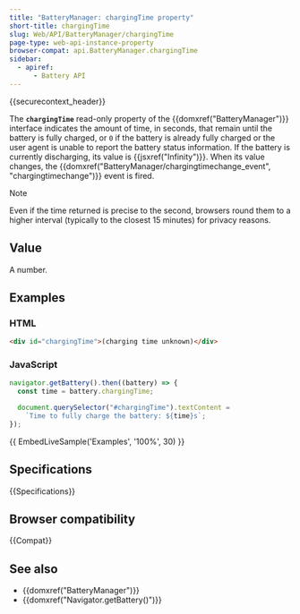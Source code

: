 ```yaml
---
title: "BatteryManager: chargingTime property"
short-title: chargingTime
slug: Web/API/BatteryManager/chargingTime
page-type: web-api-instance-property
browser-compat: api.BatteryManager.chargingTime
sidebar:
  - apiref:
      - Battery API
---
```


{{securecontext_header}}

The **`chargingTime`** read-only property of the {{domxref("BatteryManager")}} interface indicates the amount of time, in seconds, that remain until the battery is fully charged, or `0` if the battery is already fully charged or the user agent is unable to report the battery status information.
If the battery is currently discharging, its value is {{jsxref("Infinity")}}.
When its value changes, the {{domxref("BatteryManager/chargingtimechange_event", "chargingtimechange")}} event is fired.

> [!NOTE]
> Even if the time returned is precise to the second,
> browsers round them to a higher interval
> (typically to the closest 15 minutes) for privacy reasons.

## Value

A number.

## Examples

### HTML

```html
<div id="chargingTime">(charging time unknown)</div>
```

### JavaScript

```js
navigator.getBattery().then((battery) => {
  const time = battery.chargingTime;

  document.querySelector("#chargingTime").textContent =
    `Time to fully charge the battery: ${time}s`;
});
```

{{ EmbedLiveSample('Examples', '100%', 30) }}

## Specifications

{{Specifications}}

## Browser compatibility

{{Compat}}

## See also

- {{domxref("BatteryManager")}}
- {{domxref("Navigator.getBattery()")}}
